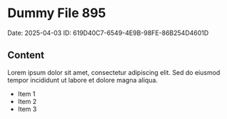 # Dummy File 895

Date: 2025-04-03
ID: 619D40C7-6549-4E9B-98FE-86B254D4601D

## Content

Lorem ipsum dolor sit amet, consectetur adipiscing elit.
Sed do eiusmod tempor incididunt ut labore et dolore magna aliqua.

* Item 1
* Item 2
* Item 3

